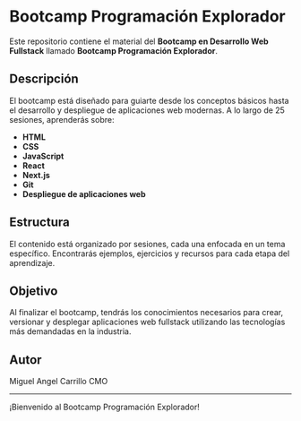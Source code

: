 # Bootcamp Programación Explorador

Este repositorio contiene el material del **Bootcamp en Desarrollo Web Fullstack** llamado **Bootcamp Programación Explorador**.

## Descripción
El bootcamp está diseñado para guiarte desde los conceptos básicos hasta el desarrollo y despliegue de aplicaciones web modernas. A lo largo de 25 sesiones, aprenderás sobre:

- **HTML**
- **CSS**
- **JavaScript**
- **React**
- **Next.js**
- **Git**
- **Despliegue de aplicaciones web**

## Estructura
El contenido está organizado por sesiones, cada una enfocada en un tema específico. Encontrarás ejemplos, ejercicios y recursos para cada etapa del aprendizaje.

## Objetivo
Al finalizar el bootcamp, tendrás los conocimientos necesarios para crear, versionar y desplegar aplicaciones web fullstack utilizando las tecnologías más demandadas en la industria.

## Autor
Miguel Angel Carrillo CMO

---

¡Bienvenido al Bootcamp Programación Explorador!
